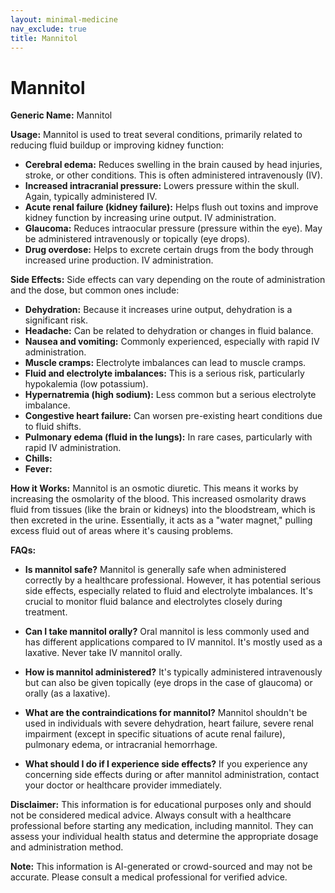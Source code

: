 ```yaml
---
layout: minimal-medicine
nav_exclude: true
title: Mannitol
---
```


# Mannitol

**Generic Name:** Mannitol

**Usage:** Mannitol is used to treat several conditions, primarily related to reducing fluid buildup or improving kidney function:

* **Cerebral edema:**  Reduces swelling in the brain caused by head injuries, stroke, or other conditions. This is often administered intravenously (IV).
* **Increased intracranial pressure:** Lowers pressure within the skull.  Again, typically administered IV.
* **Acute renal failure (kidney failure):**  Helps flush out toxins and improve kidney function by increasing urine output.  IV administration.
* **Glaucoma:**  Reduces intraocular pressure (pressure within the eye). May be administered intravenously or topically (eye drops).
* **Drug overdose:**  Helps to excrete certain drugs from the body through increased urine production. IV administration.


**Side Effects:**  Side effects can vary depending on the route of administration and the dose, but common ones include:

* **Dehydration:**  Because it increases urine output, dehydration is a significant risk.
* **Headache:**  Can be related to dehydration or changes in fluid balance.
* **Nausea and vomiting:**  Commonly experienced, especially with rapid IV administration.
* **Muscle cramps:**  Electrolyte imbalances can lead to muscle cramps.
* **Fluid and electrolyte imbalances:**  This is a serious risk, particularly hypokalemia (low potassium).
* **Hypernatremia (high sodium):**  Less common but a serious electrolyte imbalance.
* **Congestive heart failure:**  Can worsen pre-existing heart conditions due to fluid shifts.
* **Pulmonary edema (fluid in the lungs):**  In rare cases, particularly with rapid IV administration.
* **Chills:**
* **Fever:**


**How it Works:** Mannitol is an osmotic diuretic.  This means it works by increasing the osmolarity of the blood.  This increased osmolarity draws fluid from tissues (like the brain or kidneys) into the bloodstream, which is then excreted in the urine.  Essentially, it acts as a "water magnet," pulling excess fluid out of areas where it's causing problems.

**FAQs:**

* **Is mannitol safe?** Mannitol is generally safe when administered correctly by a healthcare professional. However,  it has potential serious side effects, especially related to fluid and electrolyte imbalances.  It's crucial to monitor fluid balance and electrolytes closely during treatment.

* **Can I take mannitol orally?**  Oral mannitol is less commonly used and has different applications compared to IV mannitol.  It's mostly used as a laxative.  Never take IV mannitol orally.

* **How is mannitol administered?**  It's typically administered intravenously but can also be given topically (eye drops in the case of glaucoma) or orally (as a laxative).

* **What are the contraindications for mannitol?**  Mannitol shouldn't be used in individuals with severe dehydration, heart failure, severe renal impairment (except in specific situations of acute renal failure), pulmonary edema, or intracranial hemorrhage.

* **What should I do if I experience side effects?**  If you experience any concerning side effects during or after mannitol administration, contact your doctor or healthcare provider immediately.


**Disclaimer:** This information is for educational purposes only and should not be considered medical advice. Always consult with a healthcare professional before starting any medication, including mannitol.  They can assess your individual health status and determine the appropriate dosage and administration method.


**Note:** This information is AI-generated or crowd-sourced and may not be accurate. Please consult a medical professional for verified advice.